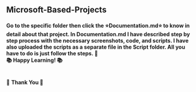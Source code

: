 ## Microsoft-Based-Projects
#### Go to the specific folder then click the :star:Documentation.md:star:&nbsp;to know in detail about that project. In Documentation.md I have described step by step process with the necessary screenshots, code, and scripts. I have also uploaded the scripts as a separate file in the Script folder. All you have to do is just follow the steps. 🙂 <br> :books: Happy Learning! :books:
<br>:diamond_shape_with_a_dot_inside: <b>Thank You<b> :diamond_shape_with_a_dot_inside:
